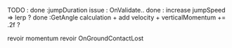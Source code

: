 TODO :
done :jumpDuration issue : OnValidate..
done : increase jumpSpeed => lerp ?
done :GetAngle calculation + add velocity + verticalMomentum += .2f ?

revoir momentum
revoir OnGroundContactLost
